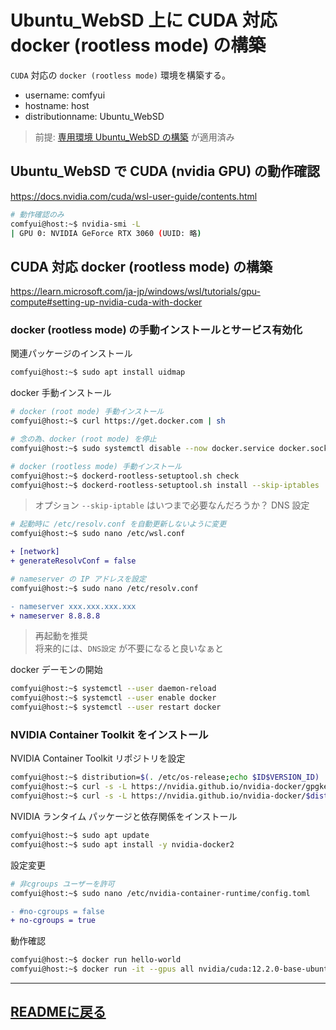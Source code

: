 # Ubuntu_WebSD 上に CUDA 対応 docker (rootless mode) の構築 
`CUDA` 対応の `docker (rootless mode)` 環境を構築する。
- username: comfyui
- hostname: host
- distributionname: Ubuntu_WebSD
> 前提: [専用環境 Ubuntu_WebSD の構築](ubuntu_websd.md) が適用済み

## Ubuntu_WebSD で CUDA (nvidia GPU) の動作確認
https://docs.nvidia.com/cuda/wsl-user-guide/contents.html

~~~sh
# 動作確認のみ
comfyui@host:~$ nvidia-smi -L
| GPU 0: NVIDIA GeForce RTX 3060 (UUID: 略)
~~~

## CUDA 対応 docker (rootless mode) の構築
https://learn.microsoft.com/ja-jp/windows/wsl/tutorials/gpu-compute#setting-up-nvidia-cuda-with-docker

### docker (rootless mode) の手動インストールとサービス有効化
関連パッケージのインストール
~~~sh
comfyui@host:~$ sudo apt install uidmap
~~~
docker 手動インストール
~~~sh
# docker (root mode) 手動インストール
comfyui@host:~$ curl https://get.docker.com | sh

# 念の為、docker (root mode) を停止
comfyui@host:~$ sudo systemctl disable --now docker.service docker.socket

# docker (rootless mode) 手動インストール
comfyui@host:~$ dockerd-rootless-setuptool.sh check
comfyui@host:~$ dockerd-rootless-setuptool.sh install --skip-iptables
~~~
> オプション `--skip-iptable` はいつまで必要なんだろうか？
DNS 設定
~~~sh
# 起動時に /etc/resolv.conf を自動更新しないように変更
comfyui@host:~$ sudo nano /etc/wsl.conf
~~~
~~~diff
+ [network]
+ generateResolvConf = false
~~~
~~~sh
# nameserver の IP アドレスを設定
comfyui@host:~$ sudo nano /etc/resolv.conf
~~~
~~~diff
- nameserver xxx.xxx.xxx.xxx
+ nameserver 8.8.8.8
~~~
> 再起動を推奨<br>
> 将来的には、`DNS設定` が不要になると良いなぁと

docker デーモンの開始
~~~sh
comfyui@host:~$ systemctl --user daemon-reload
comfyui@host:~$ systemctl --user enable docker
comfyui@host:~$ systemctl --user restart docker
~~~

### NVIDIA Container Toolkit をインストール
NVIDIA Container Toolkit リポジトリを設定
~~~sh
comfyui@host:~$ distribution=$(. /etc/os-release;echo $ID$VERSION_ID)
comfyui@host:~$ curl -s -L https://nvidia.github.io/nvidia-docker/gpgkey | sudo gpg --dearmor -o /usr/share/keyrings/nvidia-docker-keyring.gpg
comfyui@host:~$ curl -s -L https://nvidia.github.io/nvidia-docker/$distribution/nvidia-docker.list | sed 's#deb https://#deb [signed-by=/usr/share/keyrings/nvidia-docker-keyring.gpg] https://#g' | sudo tee /etc/apt/sources.list.d/nvidia-docker.list
~~~
NVIDIA ランタイム パッケージと依存関係をインストール
~~~sh
comfyui@host:~$ sudo apt update
comfyui@host:~$ sudo apt install -y nvidia-docker2
~~~
設定変更
~~~sh
# 非cgroups ユーザーを許可 
comfyui@host:~$ sudo nano /etc/nvidia-container-runtime/config.toml
~~~
~~~diff
- #no-cgroups = false
+ no-cgroups = true
~~~
動作確認
~~~sh
comfyui@host:~$ docker run hello-world
comfyui@host:~$ docker run -it --gpus all nvidia/cuda:12.2.0-base-ubuntu22.04 nvidia-smi
~~~
---
[READMEに戻る](../README.md)
---
